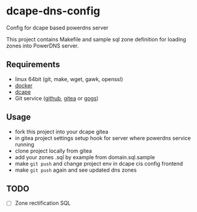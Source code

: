 # dcape-dns-config
Config for dcape based powerdns server

This project contains Makefile and sample sql zone definition for loading zones into PowerDNS server.

## Requirements

* linux 64bit (git, make, wget, gawk, openssl)
* [docker](http://docker.io)
* [dcape](https://github.com/dopos/dcape)
* Git service ([github](https://github.com), [gitea](https://gitea.io) or [gogs](https://gogs.io))

## Usage

* fork this project into your dcape gitea
* in gitea project settings setup hook for server where powerdns service running
* clone project locally from gitea
* add your zones .sql by example from domain.sql.sample
* make `git push` and change project env in dcape cis config frontend
* make `git push` again and see updated dns zones


## TODO

* [ ] Zone rectification SQL
